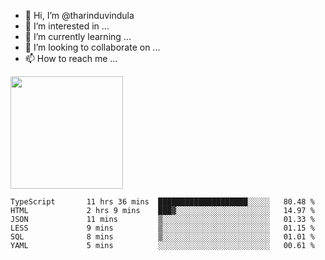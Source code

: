 - 👋 Hi, I’m @tharinduvindula
- 👀 I’m interested in ...
- 🌱 I’m currently learning ...
- 💞️ I’m looking to collaborate on ...
- 📫 How to reach me ...

<!---
tharinduvindula/tharinduvindula is a ✨ special ✨ repository because its `README.md` (this file) appears on your GitHub profile.
You can click the Preview link to take a look at your changes.
--->

<img height="180em" src="https://github-readme-stats.vercel.app/api?username=tharinduvindula&show_icons=true&hide_border=false&&count_private=true&include_all_commits=true" />


<!--START_SECTION:waka-->

```text
TypeScript       11 hrs 36 mins  ████████████████████░░░░░   80.48 %
HTML             2 hrs 9 mins    ███▓░░░░░░░░░░░░░░░░░░░░░   14.97 %
JSON             11 mins         ▒░░░░░░░░░░░░░░░░░░░░░░░░   01.33 %
LESS             9 mins          ▒░░░░░░░░░░░░░░░░░░░░░░░░   01.15 %
SQL              8 mins          ▒░░░░░░░░░░░░░░░░░░░░░░░░   01.01 %
YAML             5 mins          ░░░░░░░░░░░░░░░░░░░░░░░░░   00.61 %
```

<!--END_SECTION:waka-->
